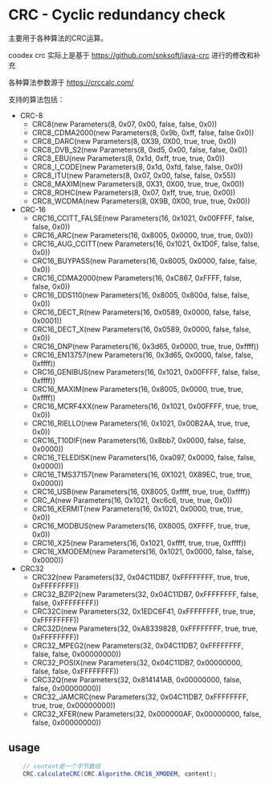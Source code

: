 # CRC - Cyclic redundancy check

主要用于各种算法的CRC运算。

coodex crc 实际上是基于 https://github.com/snksoft/java-crc 进行的修改和补充

各种算法参数源于 https://crccalc.com/

支持的算法包括：

- CRC-8
  - CRC8(new Parameters(8, 0x07, 0x00, false, false, 0x0))
  - CRC8_CDMA2000(new Parameters(8, 0x9b, 0xff, false, false 0x0))
  - CRC8_DARC(new Parameters(8, 0X39, 0X00, true, true, 0x0))
  - CRC8_DVB_S2(new Parameters(8, 0xd5, 0x00, false, false, 0x0))
  - CRC8_EBU(new Parameters(8, 0x1d, 0xff, true, true, 0x0))
  - CRC8_I_CODE(new Parameters(8, 0x1d, 0xfd, false, false, 0x0))
  - CRC8_ITU(new Parameters(8, 0x07, 0x00, false, false, 0x55))
  - CRC8_MAXIM(new Parameters(8, 0X31, 0X00, true, true, 0x00))
  - CRC8_ROHC(new Parameters(8, 0x07, 0xff, true, true, 0x00))
  - CRC8_WCDMA(new Parameters(8, 0X9B, 0X00, true, true, 0x00))
- CRC-16
  - CRC16_CCITT_FALSE(new Parameters(16, 0x1021, 0x00FFFF, false, false, 0x0))
  - CRC16_ARC(new Parameters(16, 0x8005, 0x0000, true, true, 0x0))
  - CRC16_AUG_CCITT(new Parameters(16, 0x1021, 0x1D0F, false, false, 0x0))
  - CRC16_BUYPASS(new Parameters(16, 0x8005, 0x0000, false, false, 0x0))
  - CRC16_CDMA2000(new Parameters(16, 0xC867, 0xFFFF, false, false, 0x0))
  - CRC16_DDS110(new Parameters(16, 0x8005, 0x800d, false, false, 0x0))
  - CRC16_DECT_R(new Parameters(16, 0x0589, 0x0000, false, false, 0x0001))
  - CRC16_DECT_X(new Parameters(16, 0x0589, 0x0000, false, false, 0x0))
  - CRC16_DNP(new Parameters(16, 0x3d65, 0x0000, true, true, 0xffff))
  - CRC16_EN13757(new Parameters(16, 0x3d65, 0x0000, false, false, 0xffff))
  - CRC16_GENIBUS(new Parameters(16, 0x1021, 0x00FFFF, false, false, 0xffff))
  - CRC16_MAXIM(new Parameters(16, 0x8005, 0x0000, true, true, 0xffff))
  - CRC16_MCRF4XX(new Parameters(16, 0x1021, 0x00FFFF, true, true, 0x0))
  - CRC16_RIELLO(new Parameters(16, 0x1021, 0x00B2AA, true, true, 0x0))
  - CRC16_T10DIF(new Parameters(16, 0x8bb7, 0x0000, false, false, 0x0000))
  - CRC16_TELEDISK(new Parameters(16, 0xa097, 0x0000, false, false, 0x0000))
  - CRC16_TMS37157(new Parameters(16, 0X1021, 0X89EC, true, true, 0x0000))
  - CRC16_USB(new Parameters(16, 0X8005, 0xffff, true, true, 0xffff))
  - CRC_A(new Parameters(16, 0x1021, 0xc6c6, true, true, 0x0))
  - CRC16_KERMIT(new Parameters(16, 0x1021, 0x0000, true, true, 0x0))
  - CRC16_MODBUS(new Parameters(16, 0X8005, 0XFFFF, true, true, 0x0))
  - CRC16_X25(new Parameters(16, 0x1021, 0xffff, true, true, 0xffff))
  - CRC16_XMODEM(new Parameters(16, 0x1021, 0x0000, false, false, 0x0000))
- CRC32
  - CRC32(new Parameters(32, 0x04C11DB7, 0xFFFFFFFF, true, true, 0xFFFFFFFF))
  - CRC32_BZIP2(new Parameters(32, 0x04C11DB7, 0xFFFFFFFF, false, false, 0xFFFFFFFF))
  - CRC32C(new Parameters(32, 0x1EDC6F41, 0xFFFFFFFF, true, true, 0xFFFFFFFF))
  - CRC32D(new Parameters(32, 0xA833982B, 0xFFFFFFFF, true, true, 0xFFFFFFFF))
  - CRC32_MPEG2(new Parameters(32, 0x04C11DB7, 0xFFFFFFFF, false, false, 0x00000000))
  - CRC32_POSIX(new Parameters(32, 0x04C11DB7, 0x00000000, false, false, 0xFFFFFFFF))
  - CRC32Q(new Parameters(32, 0x814141AB, 0x00000000, false, false, 0x00000000))
  - CRC32_JAMCRC(new Parameters(32, 0x04C11DB7, 0xFFFFFFFF, true, true, 0x00000000))
  - CRC32_XFER(new Parameters(32, 0x000000AF, 0x00000000, false, false, 0x00000000))

## usage

```java
    // content是一个字节数组
    CRC.calculateCRC(CRC.Algorithm.CRC16_XMODEM, content);
```
